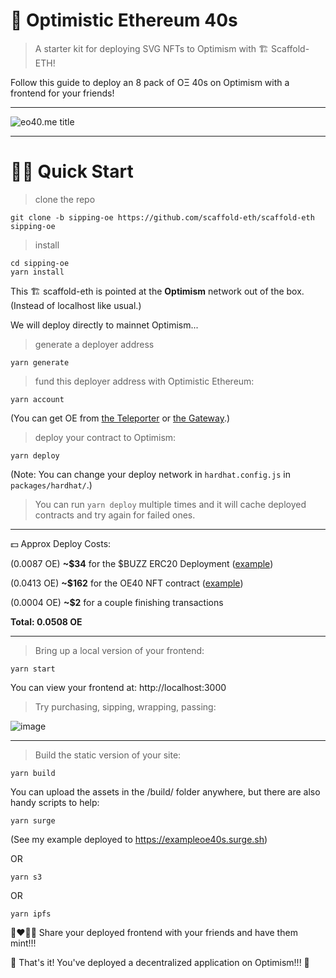# 🍺 Optimistic Ethereum 40s

> A starter kit for deploying SVG NFTs to Optimism with 🏗 Scaffold-ETH!

Follow this guide to deploy an 8 pack of OΞ 40s on Optimism with a frontend for your friends!

---

![eo40.me title](https://oe40.me/title.png)

---

# 🏄‍♂️ Quick Start

> clone the repo
```
git clone -b sipping-oe https://github.com/scaffold-eth/scaffold-eth sipping-oe
```

> install
```
cd sipping-oe
yarn install
```

This 🏗 scaffold-eth is pointed at the **Optimism** network out of the box. (Instead of localhost like usual.)

We will deploy directly to mainnet Optimism...

> generate a deployer address
```
yarn generate
```

> fund this deployer address with Optimistic Ethereum:
```
yarn account
```
(You can get OE from [the Teleporter](https://portr.xyz/) or [the Gateway](https://gateway.optimism.io/).)


> deploy your contract to Optimism:
```
yarn deploy
```
(Note: You can change your deploy network in `hardhat.config.js` in `packages/hardhat/`.)

> You can run `yarn deploy` multiple times and it will cache deployed contracts and try again for failed ones.

---

💵 Approx Deploy Costs:

(0.0087 OE) **~$34** for the $BUZZ ERC20 Deployment ([example](https://optimistic.etherscan.io/tx/0xb6c601ddaa7a30d196abf9f33aeab4583e2a6d62fa75162346a9e727de95503d))

(0.0413 OE) **~$162** for the OE40 NFT contract ([example](https://optimistic.etherscan.io/tx/0x3fa9328d46a424eb546469de5169e67b2ec55deb43f704495126ae340f3242e6))


(0.0004 OE) **~$2** for a couple finishing transactions

**Total: 0.0508 OE**

---

> Bring up a local version of your frontend:

```
yarn start
```

You can view your frontend at: http://localhost:3000

> Try purchasing, sipping, wrapping, passing:

![image](https://user-images.githubusercontent.com/2653167/146652238-59c4a9e3-8b40-49d3-8926-b757228022e8.png)


---

> Build the static version of your site:

```
yarn build
```

You can upload the assets in the /build/ folder anywhere, but there are also handy scripts to help:

```
yarn surge
```

(See my example deployed to https://exampleoe40s.surge.sh)

OR

```
yarn s3
```

OR

```
yarn ipfs
```

👩‍❤️‍💋‍👩 Share your deployed frontend with your friends and have them mint!!!


🍾 That's it! You've deployed a decentralized application on Optimism!!! 🚀
